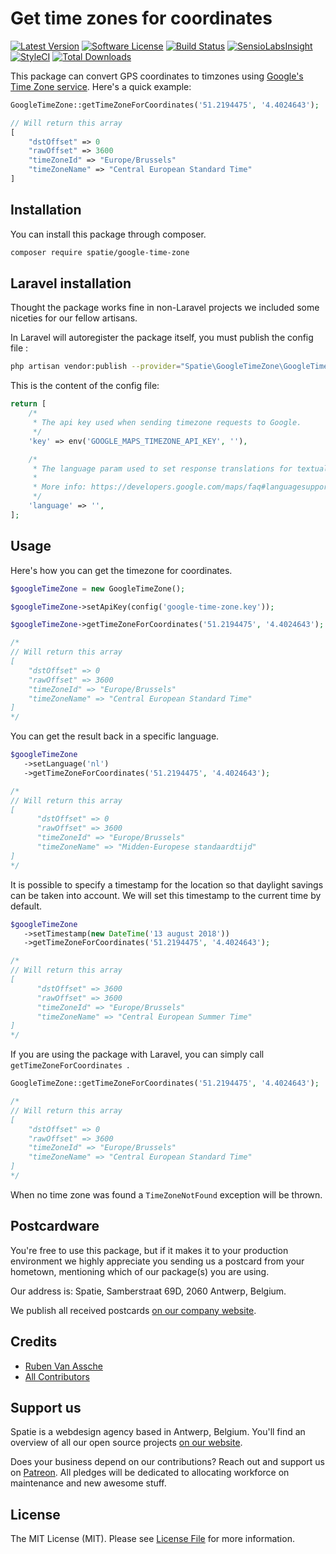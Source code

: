 # Get time zones for coordinates

[![Latest Version](https://img.shields.io/github/release/spatie/google-time-zone.svg?style=flat-square)](https://github.com/spatie/google-time-zone/releases)
[![Software License](https://img.shields.io/badge/license-MIT-brightgreen.svg?style=flat-square)](LICENSE.md)
[![Build Status](https://img.shields.io/travis/spatie/google-time-zone/master.svg?style=flat-square)](https://travis-ci.org/spatie/google-time-zone)
[![SensioLabsInsight](https://img.shields.io/sensiolabs/i/c0e7c71d-351a-4996-9d74-24abfa074410.svg?style=flat-square)](https://insight.sensiolabs.com/projects/c0e7c71d-351a-4996-9d74-24abfa074410)
[![StyleCI](https://github.styleci.io/repos/183008491/shield?branch=master)](https://github.styleci.io/repos/183008491)
[![Total Downloads](https://img.shields.io/packagist/dt/spatie/google-time-zone.svg?style=flat-square)](https://packagist.org/packages/spatie/google-time-zone)

This package can convert GPS coordinates to timzones using [Google's Time Zone service](https://developers.google.com/maps/documentation/timezone/intro). Here's a quick example:

```php
GoogleTimeZone::getTimeZoneForCoordinates('51.2194475', '4.4024643');

// Will return this array
[
    "dstOffset" => 0
    "rawOffset" => 3600
    "timeZoneId" => "Europe/Brussels"
    "timeZoneName" => "Central European Standard Time"
]
```

## Installation

You can install this package through composer.

```bash
composer require spatie/google-time-zone
```
## Laravel installation

Thought the package works fine in non-Laravel projects we included some niceties for our fellow artisans.

In Laravel will autoregister the package itself, you must publish the config file :

```bash
php artisan vendor:publish --provider="Spatie\GoogleTimeZone\GoogleTimeZoneServiceProvider" --tag="config"
```

This is the content of the config file:

```php
return [
    /*
     * The api key used when sending timezone requests to Google.
     */
    'key' => env('GOOGLE_MAPS_TIMEZONE_API_KEY', ''),

    /*
     * The language param used to set response translations for textual data.
     *
     * More info: https://developers.google.com/maps/faq#languagesupport
     */
    'language' => '',
];
```

## Usage

Here's how you can get the timezone for coordinates.

```php
$googleTimeZone = new GoogleTimeZone();

$googleTimeZone->setApiKey(config('google-time-zone.key'));

$googleTimeZone->getTimeZoneForCoordinates('51.2194475', '4.4024643');

/*
// Will return this array
[
    "dstOffset" => 0
    "rawOffset" => 3600
    "timeZoneId" => "Europe/Brussels"
    "timeZoneName" => "Central European Standard Time"
]
*/
```

You can get the result back in a specific language.

```php
$googleTimeZone
   ->setLanguage('nl')
   ->getTimeZoneForCoordinates('51.2194475', '4.4024643');

/*
// Will return this array
[
      "dstOffset" => 0
      "rawOffset" => 3600
      "timeZoneId" => "Europe/Brussels"
      "timeZoneName" => "Midden-Europese standaardtijd"
]
*/
```

It is possible to specify a timestamp for the location so that daylight savings can be taken into account. We will set this timestamp to the current time by default.

```php
$googleTimeZone
   ->setTimestamp(new DateTime('13 august 2018'))
   ->getTimeZoneForCoordinates('51.2194475', '4.4024643');

/*
// Will return this array
[
      "dstOffset" => 3600
      "rawOffset" => 3600
      "timeZoneId" => "Europe/Brussels"
      "timeZoneName" => "Central European Summer Time"
]
*/
```


If you are using the package with Laravel, you can simply call `getTimeZoneForCoordinates `.

```php
GoogleTimeZone::getTimeZoneForCoordinates('51.2194475', '4.4024643');

/*
// Will return this array
[
    "dstOffset" => 0
    "rawOffset" => 3600
    "timeZoneId" => "Europe/Brussels"
    "timeZoneName" => "Central European Standard Time"
]
*/
```

When no time zone was found a `TimeZoneNotFound` exception will be thrown.

## Postcardware

You're free to use this package, but if it makes it to your production environment we highly appreciate you sending us a postcard from your hometown, mentioning which of our package(s) you are using.

Our address is: Spatie, Samberstraat 69D, 2060 Antwerp, Belgium.

We publish all received postcards [on our company website](https://spatie.be/en/opensource/postcards).

## Credits

- [Ruben Van Assche](https://github.com/rubenvanassche)
- [All Contributors](../../contributors)

## Support us

Spatie is a webdesign agency based in Antwerp, Belgium. You'll find an overview of all our open source projects [on our website](https://spatie.be/opensource).

Does your business depend on our contributions? Reach out and support us on [Patreon](https://www.patreon.com/spatie).
All pledges will be dedicated to allocating workforce on maintenance and new awesome stuff.

## License

The MIT License (MIT). Please see [License File](LICENSE.md) for more information.
